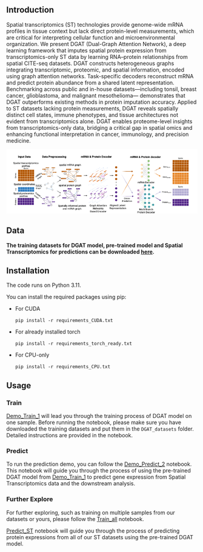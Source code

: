 ## Introduction
Spatial transcriptomics (ST) technologies provide genome-wide mRNA profiles in tissue context 
but lack direct protein-level measurements, which are critical for interpreting cellular function 
and microenvironmental organization. We present DGAT (Dual-Graph Attention Network), a 
deep learning framework that imputes spatial protein expression from transcriptomics-only ST 
data by learning RNA–protein relationships from spatial CITE-seq datasets. DGAT constructs 
heterogeneous graphs integrating transcriptomic, proteomic, and spatial information, encoded 
using graph attention networks. Task-specific decoders reconstruct mRNA and predict protein 
abundance from a shared latent representation. Benchmarking across public and in-house 
datasets—including tonsil, breast cancer, glioblastoma, and malignant mesothelioma—
demonstrates that DGAT outperforms existing methods in protein imputation accuracy. Applied 
to ST datasets lacking protein measurements, DGAT reveals spatially distinct cell states, 
immune phenotypes, and tissue architectures not evident from transcriptomics alone. DGAT 
enables proteome-level insights from transcriptomics-only data, bridging a critical gap in spatial 
omics and enhancing functional interpretation in cancer, immunology, and precision medicine.

![img.png](imgs/img.png)
## Data 
**The training datasets for DGAT model, pre-trained model and Spatial Transcriptomics for predictions can be downloaded [here](https://drive.google.com/drive/folders/1M9gIOFjK4wBk7DEj9MrwAlV8OHEgS2BA?usp=sharing).**

## Installation
The code runs on Python 3.11.

You can install the required packages using pip:

  - For CUDA 
    ```
    pip install -r requirements_CUDA.txt
    ```
  - For already installed torch 
    ```
    pip install -r requirements_torch_ready.txt
    ```
  - For CPU-only
    ```
    pip install -r requirements_CPU.txt
    ```



## Usage

### Train

[Demo_Train_1](Demo_Train_1.ipynb) will lead you through the training process of DGAT model on one sample. Before running the notebook, please make sure you have downloaded the training datasets and put them in the `DGAT_datasets` folder. Detailed instructions are provided in the notebook.

### Predict

To run the prediction demo, you can follow the [Demo_Predict_2](Demo_Predict_2.ipynb) notebook. This notebook will guide you through the process of using the pre-trained DGAT model from [Demo_Train_1](Demo_Train_1.ipynb) to predict gene expression from Spatial Transcriptomics data and the downstream analysis.


### Further Explore

For further exploring, such as training on multiple samples from our datasets or yours, please follow the [Train_all](Train_all.ipynb) notebook.

[Predict_ST](Predict_ST.ipynb) notebook will guide you through the process of predicting protein expressions from all of our ST datasets using the pre-trained DGAT model.

